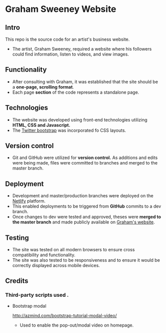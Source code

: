 # Graham Sweeney Website
## Intro
This repo is the source code for an artist's business website.
- The artist, Graham Sweeney, required a website where his followers could find information, listen to videos, and view images.

## Functionality
- After consulting with Graham, it was established that the site should be a **one-page, scrolling format**.
- Each page **section** of the code represents a standalone page.


## Technologies
- The website was developed using front-end technologies utilizing **HTML, CSS and Javascript.**
- The [Twitter bootstrap](https://www.getbootstrap.com) was incorporated fo CSS layouts.

## Version control
- Git and GitHub were utilized for **version control.** As additions and edits were being made, files were committed to branches and merged to the master branch.

## Deployment
- Development and master/production branches were deployed on the [Netlify](https://netlify.com) platform.
- This enabled deployments to be triggered from **GitHub** commits to a dev branch.
- Once changes to dev were tested and approved, theses were **merged to the master branch** and made publicly available on [Graham's website](https://grahamsweeney.ie).

## Testing
- The site was tested on all modern browsers to ensure cross compatibility and functionality.
- The site was also tested to be responsiveness and to ensure it would be correctly displayed across mobile devices.

## Credits
### Third-party scripts used .
- Bootstrap modal

    http://azmind.com/bootstrap-tutorial-modal-video/

    - Used to enable the pop-out/modal video on homepage.
